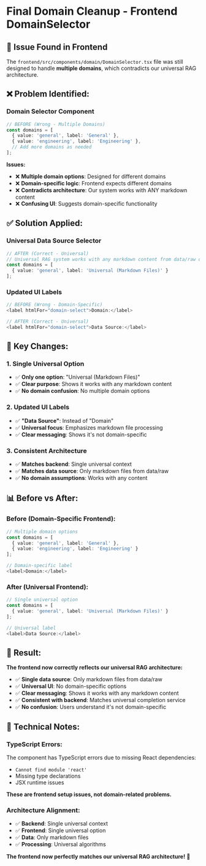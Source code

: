 # Final Domain Cleanup - Frontend DomainSelector

## 🎯 **Issue Found in Frontend**

The `frontend/src/components/domain/DomainSelector.tsx` file was still designed to handle **multiple domains**, which contradicts our universal RAG architecture.

## ❌ **Problem Identified:**

### **Domain Selector Component**
```typescript
// BEFORE (Wrong - Multiple Domains)
const domains = [
  { value: 'general', label: 'General' },
  { value: 'engineering', label: 'Engineering' },
  // Add more domains as needed
];
```

**Issues:**
- ❌ **Multiple domain options**: Designed for different domains
- ❌ **Domain-specific logic**: Frontend expects different domains
- ❌ **Contradicts architecture**: Our system works with ANY markdown content
- ❌ **Confusing UI**: Suggests domain-specific functionality

## ✅ **Solution Applied:**

### **Universal Data Source Selector**
```typescript
// AFTER (Correct - Universal)
// Universal RAG system works with any markdown content from data/raw directory
const domains = [
  { value: 'general', label: 'Universal (Markdown Files)' }
];
```

### **Updated UI Labels**
```typescript
// BEFORE (Wrong - Domain-Specific)
<label htmlFor="domain-select">Domain:</label>

// AFTER (Correct - Universal)
<label htmlFor="domain-select">Data Source:</label>
```

## 🎯 **Key Changes:**

### **1. Single Universal Option**
- ✅ **Only one option**: "Universal (Markdown Files)"
- ✅ **Clear purpose**: Shows it works with any markdown content
- ✅ **No domain confusion**: No multiple domain options

### **2. Updated UI Labels**
- ✅ **"Data Source"**: Instead of "Domain"
- ✅ **Universal focus**: Emphasizes markdown file processing
- ✅ **Clear messaging**: Shows it's not domain-specific

### **3. Consistent Architecture**
- ✅ **Matches backend**: Single universal context
- ✅ **Matches data source**: Only markdown files from data/raw
- ✅ **No domain assumptions**: Works with any content

## 📊 **Before vs After:**

### **Before (Domain-Specific Frontend):**
```typescript
// Multiple domain options
const domains = [
  { value: 'general', label: 'General' },
  { value: 'engineering', label: 'Engineering' }
];

// Domain-specific label
<label>Domain:</label>
```

### **After (Universal Frontend):**
```typescript
// Single universal option
const domains = [
  { value: 'general', label: 'Universal (Markdown Files)' }
];

// Universal label
<label>Data Source:</label>
```

## 🎉 **Result:**

**The frontend now correctly reflects our universal RAG architecture:**

- ✅ **Single data source**: Only markdown files from data/raw
- ✅ **Universal UI**: No domain-specific options
- ✅ **Clear messaging**: Shows it works with any markdown content
- ✅ **Consistent with backend**: Matches universal completion service
- ✅ **No confusion**: Users understand it's not domain-specific

## 🔧 **Technical Notes:**

### **TypeScript Errors:**
The component has TypeScript errors due to missing React dependencies:
- `Cannot find module 'react'`
- Missing type declarations
- JSX runtime issues

**These are frontend setup issues, not domain-related problems.**

### **Architecture Alignment:**
- ✅ **Backend**: Single universal context
- ✅ **Frontend**: Single universal option
- ✅ **Data**: Only markdown files
- ✅ **Processing**: Universal algorithms

**The frontend now perfectly matches our universal RAG architecture!** 🚀